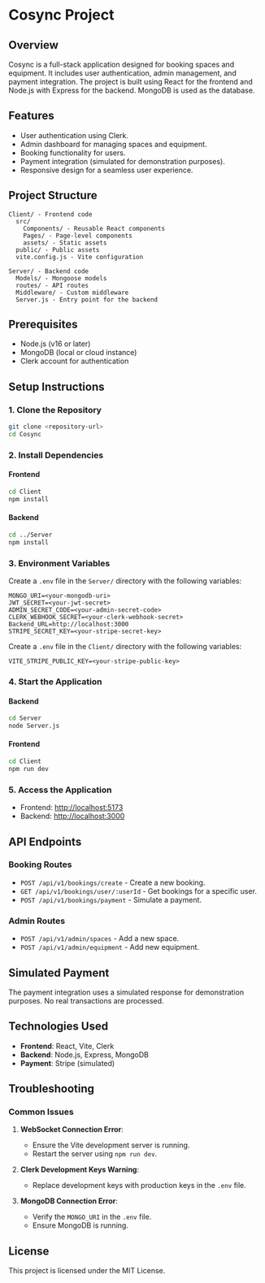# Cosync Project

## Overview
Cosync is a full-stack application designed for booking spaces and equipment. It includes user authentication, admin management, and payment integration. The project is built using React for the frontend and Node.js with Express for the backend. MongoDB is used as the database.

## Features
- User authentication using Clerk.
- Admin dashboard for managing spaces and equipment.
- Booking functionality for users.
- Payment integration (simulated for demonstration purposes).
- Responsive design for a seamless user experience.

## Project Structure
```
Client/ - Frontend code
  src/
    Components/ - Reusable React components
    Pages/ - Page-level components
    assets/ - Static assets
  public/ - Public assets
  vite.config.js - Vite configuration

Server/ - Backend code
  Models/ - Mongoose models
  routes/ - API routes
  Middleware/ - Custom middleware
  Server.js - Entry point for the backend
```

## Prerequisites
- Node.js (v16 or later)
- MongoDB (local or cloud instance)
- Clerk account for authentication

## Setup Instructions

### 1. Clone the Repository
```bash
git clone <repository-url>
cd Cosync
```

### 2. Install Dependencies
#### Frontend
```bash
cd Client
npm install
```
#### Backend
```bash
cd ../Server
npm install
```

### 3. Environment Variables
Create a `.env` file in the `Server/` directory with the following variables:
```
MONGO_URI=<your-mongodb-uri>
JWT_SECRET=<your-jwt-secret>
ADMIN_SECRET_CODE=<your-admin-secret-code>
CLERK_WEBHOOK_SECRET=<your-clerk-webhook-secret>
Backend_URL=http://localhost:3000
STRIPE_SECRET_KEY=<your-stripe-secret-key>
```
Create a `.env` file in the `Client/` directory with the following variables:
```
VITE_STRIPE_PUBLIC_KEY=<your-stripe-public-key>
```

### 4. Start the Application
#### Backend
```bash
cd Server
node Server.js
```
#### Frontend
```bash
cd Client
npm run dev
```

### 5. Access the Application
- Frontend: [http://localhost:5173](http://localhost:5173)
- Backend: [http://localhost:3000](http://localhost:3000)

## API Endpoints
### Booking Routes
- `POST /api/v1/bookings/create` - Create a new booking.
- `GET /api/v1/bookings/user/:userId` - Get bookings for a specific user.
- `POST /api/v1/bookings/payment` - Simulate a payment.

### Admin Routes
- `POST /api/v1/admin/spaces` - Add a new space.
- `POST /api/v1/admin/equipment` - Add new equipment.

## Simulated Payment
The payment integration uses a simulated response for demonstration purposes. No real transactions are processed.

## Technologies Used
- **Frontend**: React, Vite, Clerk
- **Backend**: Node.js, Express, MongoDB
- **Payment**: Stripe (simulated)

## Troubleshooting
### Common Issues
1. **WebSocket Connection Error**:
   - Ensure the Vite development server is running.
   - Restart the server using `npm run dev`.

2. **Clerk Development Keys Warning**:
   - Replace development keys with production keys in the `.env` file.

3. **MongoDB Connection Error**:
   - Verify the `MONGO_URI` in the `.env` file.
   - Ensure MongoDB is running.

## License
This project is licensed under the MIT License.
